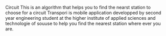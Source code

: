 Circuit
This is an algorithm that helps you to find the nearst station to choose for a circuit
Transpori is mobile application developped by second year engineering student at the higher institute of applied sciences and technologie of souuse to help you find the nearest station where ever you are.
